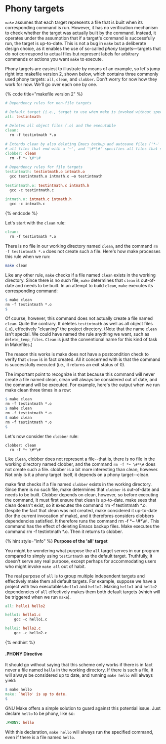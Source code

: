 # Phony targets

`make` assumes that each target represents a file that is built when its corresponding command is run. However, it has no verification mechanism to check whether the target was actually built by the command. Instead, it operates under the assumption that if a target's command is successfully run, the target is up-to-date. This is not a bug in `make` but a deliberate design choice, as it enables the use of so-called _phony_ targets—targets that do not correspond to actual files but represent labels for arbitrary commands or actions you want `make` to execute.&#x20;

Phony targets are easiest to illustrate by means of an example, so let's jump right into makefile version 2, shown below, which contains three commonly used phony targets:  `all`, `clean`, and `clobber`. Don't worry for now how they work for now. We'll go over each one by one.&#x20;

{% code title="makefile version 2" %}
```makefile
# Dependency rules for non-file targets

# Default target (i.e., target to use when make is invoked without specifying a target)
all: testintmath
  
# Deletes all object files (.o) and the executable 
clean:
  rm -f testintmath *.o
  
# Extends clean by also deleting Emacs backup and autosave files ('*~' specifies 
# all files that end with a '~', and '\#*\#' specifies all files that start and end with a '#')
clobber: clean
  rm -f *~ \#*\# 
  
# Dependency rules for file targets
testintmath: testintmath.o intmath.o
  gcc testintmath.o intmath.o –o testintmath
  
testintmath.o: testintmath.c intmath.h
  gcc -c testintmath.c
  
intmath.o: intmath.c intmath.h
  gcc -c intmath.c
```
{% endcode %}

Let's start with the `clean` rule:

```makefile
clean:
  rm -f testintmath *.o
```

There is no file in our working directory named `clean`, and the command `rm -f testintmath *.o` does not create such a file. Here's how make processes this rule when we run:

```bash
make clean
```

Like any other rule, `make` checks if a file named `clean` exists in the working directory. Since there is no such file, `make` determines that `clean` is out-of-date and needs to be built. In an attempt to build `clean`, `make` executes its corresponding command:

```makefile
$ make clean
rm -f testintmath *.o
$ 
```

Of course, however, this command does not actually create a file named `clean`. Quite the contrary. It deletes `testintmath` as well as all object files (`.o`), effectively "cleaning" the project directory. (Note that the name `clean` isn't special. We could have named the rule anything we want, such as `delete_temp_files`. `Clean` is just the conventional name for this kind of task in Makefiles.)&#x20;

The reason this works is make does not have a postcondition check to verify that `clean` is in fact created. All it concerned with is that the command is successfully executed (i.e., it returns an exit status of 0).

The important point to recognize is that because this command will never create a file named clean, clean will always be considered out of date, and the command will be executed. For example, here's the output when we run make clean three times in a row:

```makefile
$ make clean
rm -f testintmath *.o
$ make clean
rm -f testintmath *.o
$ make clean
rm -f testintmath *.o
$
```

Let's now consider the `clobber` rule:

```
clobber: clean
  rm -f *~ \#*\# 
```

Like `clean`, clobber does not represent a file--that is, there is no file in the working directory named clobber, and the command  `rm -f *~ \#*\#`  does not create such a file. clobber is a bit more interesting than clean, however. Not only is it a phony target itself, it depends on a phony target--clean.&#x20;

make first checks if a file named `clobber` exists in the working directory. Since there is no such file, make determines that `clobber` is out-of-date and needs to be built. Clobber depends on clean, however, so before executing the command, it must first ensure that clean is up-to-date. make sees that clean doesn't exist, so it executes the command rm -f testintmath \*.o. Despite the fact that clean was not created, make considered it up-to-date (for the current invocation of make), and it therefores considers clobbers dependencies satisfied. It therefore runs the command rm -f \*\~ \\#\*\\# . This command has the effect of deleting Emacs backup files.  Make executes the command rm -f testintmath \*.o. Then it returns to clobber.&#x20;





{% hint style="info" %}
**Purpose of the 'all' target**

You might be wondering what purpose the `all` target serves in our program compared to simply using `testintmath` as the default target. Truthfully, it doesn't serve any real purpose, except perhaps for accommodating users who might invoke `make all` out of habit.

The real purpose of `all` is to group multiple independent targets and effectively make them all default targets. For example, suppose we have a project with two executables:`hello1` and `hello2`. Making `hello1` and `hello2` dependencies of `all` effectively makes them both default targets (which will be triggered when we run `make`).

```makefile
all: hello1 hello2

hello1: hello1.c
	gcc -c hello1.c

hello2: hello2.c
	gcc -c hello2.c
```
{% endhint %}





#### .PHONY Directive

It should go without saying that this scheme only works if there is in fact never a file named `hello` in the working directory. If there is such a file, it will always be considered up to date, and running `make hello` will always yield:

```makefile
$ make hello
make: `hello' is up to date.
$
```

GNU Make offers a simple solution to guard against this potential issue. Just declare `hello` to be phony, like so:

```makefile
.PHONY: hello
```

With this declaration, `make hello` will always run the specified command, even if there is a file named `hello`.
